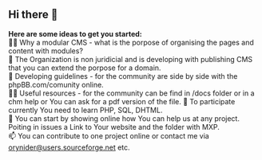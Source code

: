 ## Hi there 👋<br/>
**Here are some ideas to get you started:**<br/>
🙋‍♀️ Why a modular CMS - what is the porpose of organising the pages and content with modules?<br/>
👀 The Organization is non juridicial and is developing with publishing CMS that you can extend the porpose for a domain.<br/>
🌈 Developing guidelines - for the community are side by side with the phpBB.com/comunity online. <br/>
👩‍💻 Useful resources - for the community can be find in /docs folder or in a chm help or You can ask for a pdf version of the file.
🌱 To participate currently You need to learn PHP, SQL, DHTML. <br/>
💞️ You can start by showing online how You can help us at any project. Poiting in issues a Link to Your website and the folder with MXP. <br/>
📫 You can contribute to one project online or contact me via orynider@users.sourceforge.net etc.<br/>
